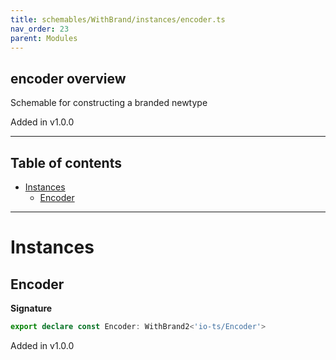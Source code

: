 ```yaml
---
title: schemables/WithBrand/instances/encoder.ts
nav_order: 23
parent: Modules
---
```


## encoder overview

Schemable for constructing a branded newtype

Added in v1.0.0

---

<h2 class="text-delta">Table of contents</h2>

- [Instances](#instances)
  - [Encoder](#encoder)

---

# Instances

## Encoder

**Signature**

```ts
export declare const Encoder: WithBrand2<'io-ts/Encoder'>
```

Added in v1.0.0
